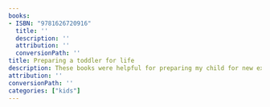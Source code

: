 ```yaml
---
books:
- ISBN: "9781626720916"
  title: ''
  description: ''
  attribution: ''
  conversionPath: ''
title: Preparing a toddler for life
description: These books were helpful for preparing my child for new experiences
attribution: ''
conversionPath: ''
categories: ["kids"]
---
```

